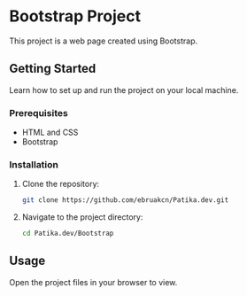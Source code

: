 # Bootstrap Project

This project is a web page created using Bootstrap.

## Getting Started

Learn how to set up and run the project on your local machine.

### Prerequisites

- HTML and CSS
- Bootstrap

### Installation

1. Clone the repository:
    ```sh
    git clone https://github.com/ebruakcn/Patika.dev.git
    ```
2. Navigate to the project directory:
    ```sh
    cd Patika.dev/Bootstrap
    ```

## Usage

Open the project files in your browser to view.

